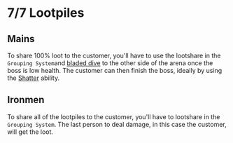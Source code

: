 # 7/7 Lootpiles
## Mains
To share 100% loot to the customer, you'll have to use the lootshare in the `Grouping System`and [bladed dive](https://runescape.wiki/w/Bladed_Dive) to the other side of the arena once the boss is low health. The customer can then finish the boss, ideally by using the [Shatter](https://runescape.wiki/w/Shatter) ability.

## Ironmen
To share all of the lootpiles to the customer, you'll have to lootshare in the `Grouping System`. The last person to deal damage, in this case the customer, will get the loot.
